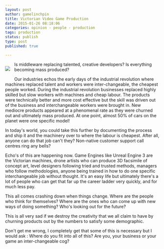 ```yaml
---
layout: post
author: gamelinchpin
title: Victorian Video Game Production
date: 2015-01-26 08:18:06
categories: opinion - people - production
tags: production
status: publish
type: post
published: true

---
```

<div class="separator"
style="clear: left;
float: left; margin-bottom: 1em; margin-right: 1em; text-align: center;">

![](assets/Child_Labor,_1918.JPG)

</div>

Is middleware replacing talented, creative developers? Is everything
becoming mass produced?

<div style="margin-bottom: 0px; margin-top: 0px;">

Our industries echos the early days of the industrial revolution where
machines replaced talent and workers were inter-changeable, the cheapest
people worked.
During the industrial revolution businesses replaced highly skilled but
slow workers with machines and cheap labour. The products were
technically better and more cost effective but the skill was driven out
of the business and interchangeable workers were brought in. New
mediocre products appeared at a phenomenal rate as they were churned out
and ultimately mass produced. At one point, almost 50% of cars on the
planet were one specific model!

</div>

<div style="margin-bottom: 0px; margin-top: 0px;">

In today's world, you could take this further by documenting the process
and ship it and the machinery over to where the labour is cheapest.
After all, anyone can do that job can't they? Non-native customer
support call centres ring any bells?

</div>

Echo's of this are happening now. Game Engines like Unreal Engine 3 are
the Victorian machines, drone artists who can produce 3D facsimile of
concept art, level designers following tried and trusted methods,
managers who follow methodologies, anyone being trained in how to do one
specific interchangeable job without thought. It's an easy life but
ultimately there's a lot of people who can get that far up the career
ladder very quickly, and for much less pay.

<div style="margin-bottom: 0px; margin-top: 0px;">

This all comes crashing down when things change. Where are the people
who think for themselves? Where are the ones who can come up with new
ways of doing something? Who's looking out for the future?
<div style="margin-bottom: 0px; margin-top: 0px;">

This is all very sad if we destroy the creativity that we all claim to
have by churning products out by the numbers to satisfy some
demographic.

</div>

<div style="margin-bottom: 0px; margin-top: 0px;">

Don't get me wrong, I completely get that some of this is necessary but
I would ask : Where do you fit into all of this? Are you, your business
or your game an inter-changeable cog?

</div>

</div>
